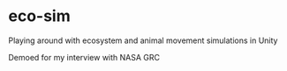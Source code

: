 # eco-sim
Playing around with ecosystem and animal movement simulations in Unity

Demoed for my interview with NASA GRC
